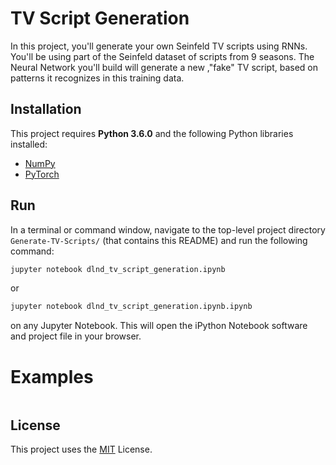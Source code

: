 # TV Script Generation

In this project, you'll generate your own Seinfeld TV scripts using RNNs. You'll be using part of the Seinfeld dataset of scripts from 9 seasons. The Neural Network you'll build will generate a new ,"fake" TV script, based on patterns it recognizes in this training data.

## Installation
This project requires **Python 3.6.0** and the following Python libraries installed:
- [NumPy](http://www.numpy.org/)
- [PyTorch](https://pytorch.org/)

## Run
In a terminal or command window, navigate to the top-level project directory `Generate-TV-Scripts/` (that contains this README) and run the following command:

```bash
jupyter notebook dlnd_tv_script_generation.ipynb
```

or
```bash
jupyter notebook dlnd_tv_script_generation.ipynb.ipynb
```

on any Jupyter Notebook.
This will open the iPython Notebook software and project file in your browser.

# Examples

```

```

## License
This project uses the [MIT](https://choosealicense.com/licenses/mit/) License.